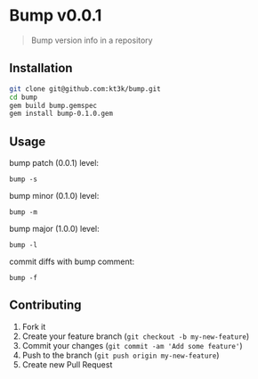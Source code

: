 # Bump v0.0.1

> Bump version info in a repository

## Installation

```sh
git clone git@github.com:kt3k/bump.git
cd bump
gem build bump.gemspec
gem install bump-0.1.0.gem
```

## Usage

bump patch (0.0.1) level:
```
bump -s
```

bump minor (0.1.0) level:
```
bump -m
```

bump major (1.0.0) level:
```
bump -l
```

commit diffs with bump comment:
```
bump -f
```


## Contributing

1. Fork it
2. Create your feature branch (`git checkout -b my-new-feature`)
3. Commit your changes (`git commit -am 'Add some feature'`)
4. Push to the branch (`git push origin my-new-feature`)
5. Create new Pull Request
